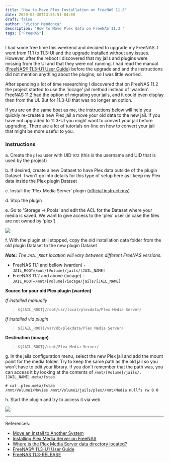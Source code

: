 ```yaml
---
title: "How to Move Plex Installation on FreeNAS 11.3"
date: 2020-03-30T13:56:51-04:00
draft: false
author: "Victor Mendonça"
description: "How to Move Plex data on FreeNAS 11.3 "
tags: ["FreeNAS"]
---
```


I had some free time this weekend and decided to upgrade my FreeNAS. I went from 11.1 to 11.3-UI and the upgrade installed without any issues. However, after the reboot I discovered that my jails and plugins were missing from the UI and that they were not running. I had read the manual ([FreeNAS® 11.3-U1 User Guide](https://www.ixsystems.com/documentation/freenas/11.3-U1/freenas.html)) before the upgrade and and the instructions did not mention anything about the plugins, so I was little worried.

After spending a lot of time researching I discovered that on FreeNAS 11.2 the project started to use the 'iocage' jail method instead of 'warden'. FreeNAS 11.2 had the option of migrating your jails, and it could even display then from the UI. But for 11.3-UI that was no longer an option.

If you are on the same boat as me, the instructions below will help you quickly re-create a new Plex jail a move your old data to the new jail. If you have not upgraded to 11.3-UI you might want to convert your jail before upgrading. There are a lot of tutorials on-line on how to convert your jail that might be more useful to you.

### Instructions

a. Create the `plex` user with UID `972` (this is the username and UID that is used by the project)

b. If desired, create a new Dataset to have Plex data outside of the plugin Dataset. I won't go into details for this type of setup here as I keep my Plex data inside the Plex plugin Dataset

c. Install the 'Plex Media Server' plugin ([official instructions](https://support.plex.tv/articles/installing-plex-media-server-on-freenas/))

d. Stop the plugin

e. Go to 'Storage => Pools' and edit the ACL for the Dataset where your media is saved. We want to give access to the 'plex' user (in case the files are not owned by 'plex')

![](/img/how-to-move-plex-installation-on-freenas/ACL.png)

f. With the plugin still stopped, copy the old installation data folder from the old plugin Dataset to the new plugin Dataset

_**Note:** The `JAIL_ROOT` location will vary between different FreeNAS versions:_

+ FreeNAS 11.1 and bellow (warden) - `JAIL_ROOT=/mnt/[Volume]/jails/[JAIL_NAME]`
+ FreeNAS 11.2 and above (iocage) - `JAIL_ROOT=/mnt/[Volume]/iocage/jails/[JAIL_NAME]`

**Source for your old Plex plugin (warden)**

_If installed manually_

> `${JAIL_ROOT}/root/usr/local/plexdata/Plex Media Server/`

_If installed via plugin_

> `${JAIL_ROOT}/var/db/plexdata/Plex Media Server/`

**Destination (iocage)**

> `${JAIL_ROOT}/root/Plex Media Server/`

g. In the jails configuration menu, select the new Plex jail and add the mount point for the media folder. Try to keep the same path as the old jail so you won't have to edit your library. If you don't remember that the path was, you can access it by looking at the contents of `/mnt/[Volume]/jails/.[JAIL_NAME].meta/fstab`

```none
# cat .plex.meta/fstab
/mnt/Volume1/Movies /mnt/Volume1/jails/plex//mnt/Media nullfs rw 0 0
```

h. Start the plugin and try to access it via web

![](/img/how-to-move-plex-installation-on-freenas/manage.png)

- - -

References:

+ [Move an Install to Another System](https://support.plex.tv/articles/201370363-move-an-install-to-another-system/)
+ [Installing Plex Media Server on FreeNAS](https://support.plex.tv/articles/installing-plex-media-server-on-freenas/)
+ [Where is the Plex Media Server data directory located?](https://support.plex.tv/articles/202915258-where-is-the-plex-media-server-data-directory-located/)
+ [FreeNAS® 11.3-U1 User Guide](https://www.ixsystems.com/documentation/freenas/11.3-U1/freenas.html)
+ [FreeNAS 11.3-RELEASE](https://www.ixsystems.com/blog/library/freenas-11-3-release/)
